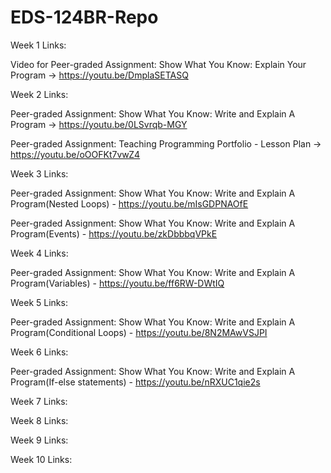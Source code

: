 # EDS-124BR-Repo

Week 1 Links:

Video for Peer-graded Assignment: Show What You Know: Explain Your Program -> https://youtu.be/DmplaSETASQ

Week 2 Links:

Peer-graded Assignment: Show What You Know: Write and Explain A Program -> https://youtu.be/0LSvrqb-MGY

Peer-graded Assignment: Teaching Programming Portfolio - Lesson Plan -> https://youtu.be/oOOFKt7vwZ4

Week 3 Links:

Peer-graded Assignment: Show What You Know: Write and Explain A Program(Nested Loops) - https://youtu.be/mIsGDPNAOfE

Peer-graded Assignment: Show What You Know: Write and Explain A Program(Events) - https://youtu.be/zkDbbbqVPkE

Week 4 Links:

Peer-graded Assignment: Show What You Know: Write and Explain A Program(Variables) - https://youtu.be/ff6RW-DWtIQ

Week 5 Links:

Peer-graded Assignment: Show What You Know: Write and Explain A Program(Conditional Loops) - https://youtu.be/8N2MAwVSJPI

Week 6 Links:

Peer-graded Assignment: Show What You Know: Write and Explain A Program(If-else statements) - https://youtu.be/nRXUC1qie2s

Week 7 Links:

Week 8 Links:

Week 9 Links:

Week 10 Links:
